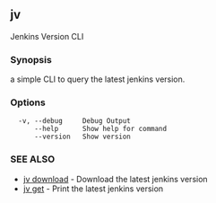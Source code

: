 ## jv

Jenkins Version CLI

### Synopsis

a simple CLI to query the latest jenkins version.

### Options

```
  -v, --debug     Debug Output
      --help      Show help for command
      --version   Show version
```

### SEE ALSO

* [jv download](jv_download.md)	 - Download the latest jenkins version
* [jv get](jv_get.md)	 - Print the latest jenkins version


